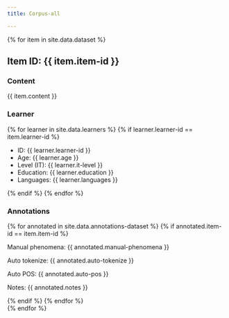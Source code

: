 ```yaml
---
title: Corpus-all

---
```


{% for item in site.data.dataset %}
  <div id="{{ item.item-id }}">
    <h2>Item ID: {{ item.item-id }}</h2>
    <h3>Content</h3>
    <p>{{ item.content }}</p>
    <h3>Learner</h3>
    {% for learner in site.data.learners %}
    {% if learner.learner-id == item.learner-id %}
    <ul>
      <li>ID: {{ learner.learner-id }}</li>
      <li>Age: {{ learner.age }}</li>
      <li>Level (IT):  	{{ learner.it-level }} </li>
      <li>Education: {{ learner.education }} </li>
      <li>Languages: {{ learner.languages }} </li>
    </ul>
    {% endif %}
    {% endfor %}
    <h3>Annotations</h3>
    {% for annotated in site.data.annotations-dataset %}
    {% if annotated.item-id == item.item-id %}
      <p>Manual phenomena: {{ annotated.manual-phenomena }}</p>
      <p>Auto tokenize: {{ annotated.auto-tokenize }}</p>
      <p>Auto POS: {{ annotated.auto-pos }}</p>
      <p>Notes: {{ annotated.notes }}</p>
    {% endif %}
    {% endfor %}
  </div>
{% endfor %}
